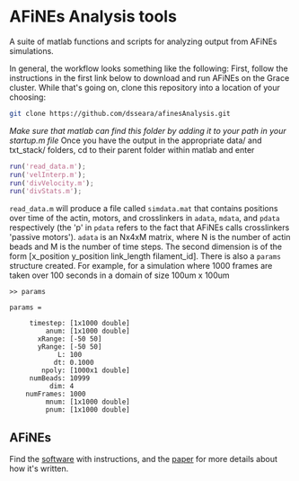 # AFiNEs Analysis tools

A suite of matlab functions and scripts for analyzing output from AFiNEs simulations.

In general, the workflow looks something like the following:
First, follow the instructions in the first link below to download and run AFiNEs on the Grace cluster. While that's going on, clone this repository into a location of your choosing:
```bash
git clone https://github.com/dsseara/afinesAnalysis.git
```
*Make sure that matlab can find this folder by adding it to your path in your startup.m file*
Once you have the output in the appropriate data/ and txt_stack/ folders, cd to their parent folder within matlab and enter 
```MATLAB
run('read_data.m');
run('velInterp.m');
run('divVelocity.m');
run('divStats.m');
```
`read_data.m` will produce a file called `simdata.mat` that contains positions over time of the actin, motors, and crosslinkers in `adata`, `mdata`, and `pdata` respectively (the 'p' in `pdata` refers to the fact that AFiNEs calls crosslinkers 'passive motors'). `adata` is an Nx4xM matrix, where N is the number of actin beads and M is the number of time steps. The second dimension is of the form  [x_position y_position link_length filament_id]. There is also a `params` structure created. For example, for a simulation where 1000 frames are taken over 100 seconds in a domain of size 100um x 100um
```
>> params

params = 

     timestep: [1x1000 double]
         anum: [1x1000 double]
       xRange: [-50 50]
       yRange: [-50 50]
            L: 100
           dt: 0.1000
        npoly: [1000x1 double]
     numBeads: 10999
          dim: 4
    numFrames: 1000
         mnum: [1x1000 double]
         pnum: [1x1000 double]
```


## AFiNEs

Find the [software][1] with instructions, and the [paper][2] for more details about how it's written.


[1]: https://github.com/shilobanerjee/AFiNeS
[2]: https://arxiv.org/abs/1609.05202
